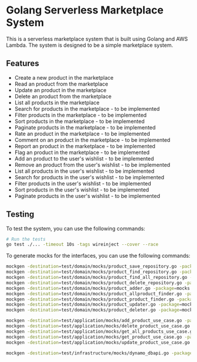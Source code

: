 # Golang Serverless Marketplace System

This is a serverless marketplace system that is built using Golang and AWS Lambda. The system is designed to be a simple marketplace system.

## Features

- Create a new product in the marketplace
- Read an product from the marketplace
- Update an product in the marketplace
- Delete an product from the marketplace
- List all products in the marketplace
- Search for products in the marketplace - to be implemented
- Filter products in the marketplace - to be implemented
- Sort products in the marketplace - to be implemented
- Paginate products in the marketplace - to be implemented
- Rate an product in the marketplace - to be implemented
- Comment on an product in the marketplace - to be implemented
- Report an product in the marketplace - to be implemented
- Flag an product in the marketplace - to be implemented
- Add an product to the user's wishlist - to be implemented
- Remove an product from the user's wishlist - to be implemented
- List all products in the user's wishlist - to be implemented
- Search for products in the user's wishlist - to be implemented
- Filter products in the user's wishlist - to be implemented
- Sort products in the user's wishlist - to be implemented
- Paginate products in the user's wishlist - to be implemented

## Testing

To test the system, you can use the following commands:

```bash
# Run the tests
go test ./... -timeout 10s -tags wireinject --cover --race
```

To generate mocks for the interfaces, you can use the following commands:

```bash
mockgen -destination=test/domain/mocks/product_save_repository.go -package=mocks github.com/mateusmacedo/go-sls-marketplace/internal/catalog/domain ProductSaveRepository
mockgen -destination=test/domain/mocks/product_find_repository.go -package=mocks github.com/mateusmacedo/go-sls-marketplace/internal/catalog/domain ProductFindRepository
mockgen -destination=test/domain/mocks/product_find_all_repository.go -package=mocks github.com/mateusmacedo/go-sls-marketplace/internal/catalog/domain ProductFindAllRepository
mockgen -destination=test/domain/mocks/product_delete_repository.go -package=mocks github.com/mateusmacedo/go-sls-marketplace/internal/catalog/domain ProductDeleteRepository
mockgen -destination=test/domain/mocks/product_adder.go -package=mocks github.com/mateusmacedo/go-sls-marketplace/internal/catalog/domain ProductAdder
mockgen -destination=test/domain/mocks/product_allproduct_finder.go -package=mocks github.com/mateusmacedo/go-sls-marketplace/internal/catalog/domain AllProductFinder
mockgen -destination=test/domain/mocks/product_product_finder.go -package=mocks github.com/mateusmacedo/go-sls-marketplace/internal/catalog/domain ProductFinder
mockgen -destination=test/domain/mocks/product_updater.go -package=mocks github.com/mateusmacedo/go-sls-marketplace/internal/catalog/domain ProductUpdater
mockgen -destination=test/domain/mocks/product_deleter.go -package=mocks github.com/mateusmacedo/go-sls-marketplace/internal/catalog/domain ProductDeleter

mockgen -destination=test/application/mocks/add_product_use_case.go -package=mocks github.com/mateusmacedo/go-sls-marketplace/internal/catalog/application AddProductUseCase
mockgen -destination=test/application/mocks/delete_product_use_case.go -package=mocks github.com/mateusmacedo/go-sls-marketplace/internal/catalog/application DeleteProductUseCase
mockgen -destination=test/application/mocks/get_all_products_use_case.go -package=mocks github.com/mateusmacedo/go-sls-marketplace/internal/catalog/application GetAllProductsUseCase
mockgen -destination=test/application/mocks/get_product_use_case.go -package=mocks github.com/mateusmacedo/go-sls-marketplace/internal/catalog/application GetProductUseCase
mockgen -destination=test/application/mocks/update_product_use_case.go -package=mocks github.com/mateusmacedo/go-sls-marketplace/internal/catalog/application UpdateProductUseCase

mockgen -destination=test/infrastructure/mocks/dynamo_dbapi.go -package=mocks github.com/mateusmacedo/go-sls-marketplace/internal/catalog/infrastructure/db/dynamodb/adapter DynamoDBAPI

```
